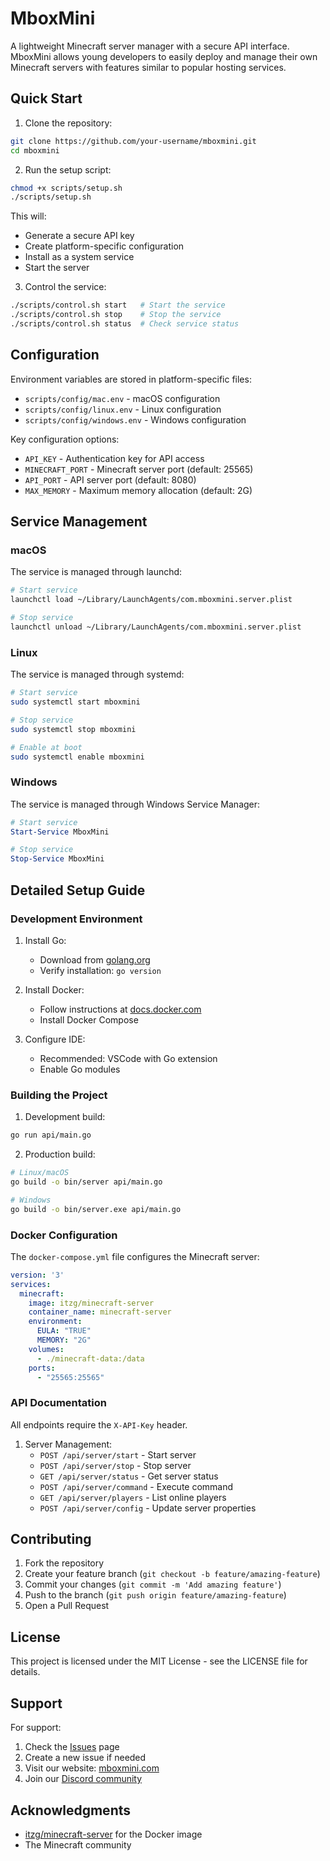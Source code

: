 # MboxMini

A lightweight Minecraft server manager with a secure API interface. MboxMini allows young developers to easily deploy and manage their own Minecraft servers with features similar to popular hosting services.

## Quick Start

1. Clone the repository:
```bash
git clone https://github.com/your-username/mboxmini.git
cd mboxmini
```

2. Run the setup script:
```bash
chmod +x scripts/setup.sh
./scripts/setup.sh
```

This will:
- Generate a secure API key
- Create platform-specific configuration
- Install as a system service
- Start the server

3. Control the service:
```bash
./scripts/control.sh start   # Start the service
./scripts/control.sh stop    # Stop the service
./scripts/control.sh status  # Check service status
```

## Configuration

Environment variables are stored in platform-specific files:
- `scripts/config/mac.env` - macOS configuration
- `scripts/config/linux.env` - Linux configuration
- `scripts/config/windows.env` - Windows configuration

Key configuration options:
- `API_KEY` - Authentication key for API access
- `MINECRAFT_PORT` - Minecraft server port (default: 25565)
- `API_PORT` - API server port (default: 8080)
- `MAX_MEMORY` - Maximum memory allocation (default: 2G)

## Service Management

### macOS
The service is managed through launchd:
```bash
# Start service
launchctl load ~/Library/LaunchAgents/com.mboxmini.server.plist

# Stop service
launchctl unload ~/Library/LaunchAgents/com.mboxmini.server.plist
```

### Linux
The service is managed through systemd:
```bash
# Start service
sudo systemctl start mboxmini

# Stop service
sudo systemctl stop mboxmini

# Enable at boot
sudo systemctl enable mboxmini
```

### Windows
The service is managed through Windows Service Manager:
```powershell
# Start service
Start-Service MboxMini

# Stop service
Stop-Service MboxMini
```

## Detailed Setup Guide

### Development Environment

1. Install Go:
   - Download from [golang.org](https://golang.org/dl/)
   - Verify installation: `go version`

2. Install Docker:
   - Follow instructions at [docs.docker.com](https://docs.docker.com/get-docker/)
   - Install Docker Compose

3. Configure IDE:
   - Recommended: VSCode with Go extension
   - Enable Go modules

### Building the Project

1. Development build:
```bash
go run api/main.go
```

2. Production build:
```bash
# Linux/macOS
go build -o bin/server api/main.go

# Windows
go build -o bin/server.exe api/main.go
```

### Docker Configuration

The `docker-compose.yml` file configures the Minecraft server:
```yaml
version: '3'
services:
  minecraft:
    image: itzg/minecraft-server
    container_name: minecraft-server
    environment:
      EULA: "TRUE"
      MEMORY: "2G"
    volumes:
      - ./minecraft-data:/data
    ports:
      - "25565:25565"
```

### API Documentation

All endpoints require the `X-API-Key` header.

1. Server Management:
   - `POST /api/server/start` - Start server
   - `POST /api/server/stop` - Stop server
   - `GET /api/server/status` - Get server status
   - `POST /api/server/command` - Execute command
   - `GET /api/server/players` - List online players
   - `POST /api/server/config` - Update server properties

## Contributing

1. Fork the repository
2. Create your feature branch (`git checkout -b feature/amazing-feature`)
3. Commit your changes (`git commit -m 'Add amazing feature'`)
4. Push to the branch (`git push origin feature/amazing-feature`)
5. Open a Pull Request

## License

This project is licensed under the MIT License - see the LICENSE file for details.

## Support

For support:
1. Check the [Issues](https://github.com/your-username/mboxmini/issues) page
2. Create a new issue if needed
3. Visit our website: [mboxmini.com](https://mboxmini.com)
4. Join our [Discord community](https://discord.gg/mboxmini)

## Acknowledgments

- [itzg/minecraft-server](https://github.com/itzg/docker-minecraft-server) for the Docker image
- The Minecraft community
